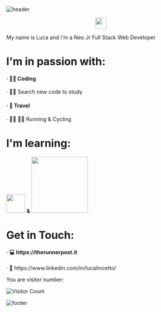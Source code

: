 ![header](https://capsule-render.vercel.app/api?type=egg&color=333333&height=160&section=header&text=Hello%20Dev&fontSize=30&fontAlign=50&fontColor=FFFFFF)
<p align=center><img src="https://raw.githubusercontent.com/MartinHeinz/MartinHeinz/master/wave.gif" width="30px"></p>

<p>My name is Luca and i'm a Neo Jr Full Stack Web Developer </p>
<h1> I'm in passion with: </h1>
<h4>&#183; 👨‍💻 Coding</h4>
<h4r>&#183; 🕵️‍♂️ Search new code to study</h4>
<h4>&#183; 🛫 Travel</h4>
<h4r>&#183; 🏃‍♂️ 🚵‍♂️ Running & Cycling </h4>

<h1> I'm learning: </h1>
<p><img src="https://upload.wikimedia.org/wikipedia/commons/thumb/9/95/Vue.js_Logo_2.svg/1024px-Vue.js_Logo_2.svg.png" width="50"> <strong> & </strong>  <img src="https://res.cloudinary.com/dtfbvvkyp/image/upload/v1566331377/laravel-logolockup-cmyk-red.svg" width="150"></p>

<h1> Get in Touch: </h1>
<h4>&#183; 💻 https://therunnerpost.it </h4>
<h4r>&#183; 💼 https://www.linkedin.com/in/lucalincetto/</h4>

<p> You are visitor number: </p>

![Visitor Count](https://profile-counter.glitch.me/Ljnce/count.svg)

![footer](https://capsule-render.vercel.app/api?type=egg&section=footer&color=333333&height=160&text=Thanks%20for%20watch%20my%20repo%20🙋‍♂️&fontSize=30&fontAlign=50&fontColor=FFFFFF)
